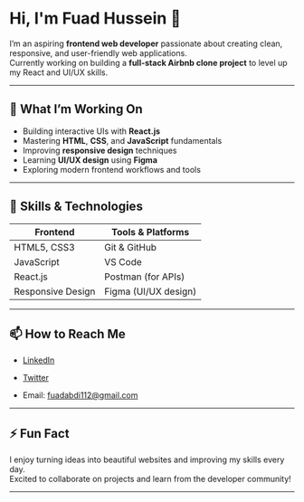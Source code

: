 # Hi, I'm Fuad Hussein 👋

I’m an aspiring **frontend web developer** passionate about creating clean, responsive, and user-friendly web applications.  
Currently working on building a **full-stack Airbnb clone project** to level up my React and UI/UX skills.

---

## 🔭 What I’m Working On

- Building interactive UIs with **React.js**  
- Mastering **HTML**, **CSS**, and **JavaScript** fundamentals  
- Improving **responsive design** techniques  
- Learning **UI/UX design** using **Figma**  
- Exploring modern frontend workflows and tools  

---

## 🌱 Skills & Technologies

| Frontend       | Tools & Platforms       |
| -------------- | ---------------------- |
| HTML5, CSS3    | Git & GitHub           |
| JavaScript     | VS Code                |
| React.js       | Postman (for APIs)     |
| Responsive Design | Figma (UI/UX design) |

---

## 📫 How to Reach Me

- [LinkedIn](https://linkedin.com/in/fuadahussein)

- [Twitter](https://twitter.com/@FuadAbdi1024)  
- Email: fuadabdi112@gmail.com

---

## ⚡ Fun Fact

I enjoy turning ideas into beautiful websites and improving my skills every day.  
Excited to collaborate on projects and learn from the developer community!

---

